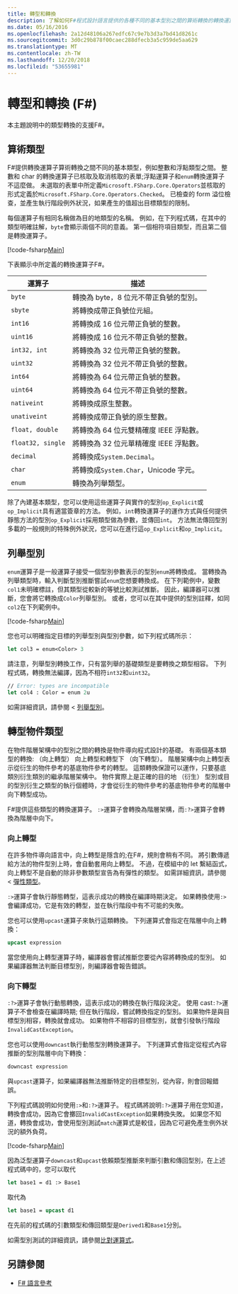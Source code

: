 ```yaml
---
title: 轉型和轉換
description: 了解如何F#程式設計語言提供的各種不同的基本型別之間的算術轉換的轉換運算子。
ms.date: 05/16/2016
ms.openlocfilehash: 2a12d48106a267edfc67c9e7b3d3a7bd41d8261c
ms.sourcegitcommit: 3d0c29b878f00caec288dfecb3a5c959de5aa629
ms.translationtype: MT
ms.contentlocale: zh-TW
ms.lasthandoff: 12/20/2018
ms.locfileid: "53655981"
---
```

# <a name="casting-and-conversions-f"></a>轉型和轉換 (F#)

本主題說明中的類型轉換的支援F#。

## <a name="arithmetic-types"></a>算術類型

F#提供轉換運算子算術轉換之間不同的基本類型，例如整數和浮點類型之間。 整數和 char 的轉換運算子已核取及取消核取的表單;浮點運算子和`enum`轉換運算子不這麼做。 未選取的表單中所定義`Microsoft.FSharp.Core.Operators`並核取的形式定義於`Microsoft.FSharp.Core.Operators.Checked`。 已檢查的 form 溢位檢查，並產生執行階段例外狀況，如果產生的值超出目標類型的限制。

每個運算子有相同名稱做為目的地類型的名稱。 例如，在下列程式碼，在其中的類型明確註解，`byte`會顯示兩個不同的意義。 第一個相符項目類型，而且第二個是轉換運算子。

[!code-fsharp[Main](../../../samples/snippets/fsharp/lang-ref-2/snippet4401.fs)]

下表顯示中所定義的轉換運算子F#。

|運算子|描述|
|--------|-----------|
|`byte`|轉換為 byte，8 位元不帶正負號的型別。|
|`sbyte`|將轉換成帶正負號位元組。|
|`int16`|將轉換成 16 位元帶正負號的整數。|
|`uint16`|將轉換成 16 位元不帶正負號的整數。|
|`int32, int`|將轉換為 32 位元帶正負號的整數。|
|`uint32`|將轉換為 32 位元不帶正負號的整數。|
|`int64`|將轉換為 64 位元帶正負號的整數。|
|`uint64`|將轉換為 64 位元不帶正負號的整數。|
|`nativeint`|將轉換成原生整數。|
|`unativeint`|將轉換成帶正負號的原生整數。|
|`float, double`|將轉換為 64 位元雙精確度 IEEE 浮點數。|
|`float32, single`|將轉換為 32 位元單精確度 IEEE 浮點數。|
|`decimal`|將轉換成`System.Decimal`。|
|`char`|將轉換成`System.Char`，Unicode 字元。|
|`enum`|轉換為列舉類型。|

除了內建基本類型，您可以使用這些運算子與實作的型別`op_Explicit`或`op_Implicit`具有適當簽章的方法。 例如，`int`轉換運算子的運作方式與任何提供靜態方法的型別`op_Explicit`採用類型做為參數，並傳回`int`。 方法無法傳回型別多載的一般規則的特殊例外狀況，您可以在進行這`op_Explicit`和`op_Implicit`。

## <a name="enumerated-types"></a>列舉型別

`enum`運算子是一般運算子接受一個型別參數表示的型別`enum`將轉換成。 當轉換為列舉類型時，輸入判斷型別推斷嘗試`enum`您想要轉換成。 在下列範例中，變數`col1`未明確標註，但其類型從較新的等號比較測試推斷。 因此，編譯器可以推斷，您會將它轉換成`Color`列舉型別。 或者，您可以在其中提供的型別註釋，如同`col2`在下列範例中。

[!code-fsharp[Main](../../../samples/snippets/fsharp/lang-ref-2/snippet4402.fs)]

您也可以明確指定目標的列舉型別與型別參數，如下列程式碼所示：

```fsharp
let col3 = enum<Color> 3
```

請注意，列舉型別轉換工作，只有當列舉的基礎類型是要轉換之類型相容。 下列程式碼，轉換無法編譯，因為不相符`int32`和`uint32`。

```fsharp
// Error: types are incompatible
let col4 : Color = enum 2u
```

如需詳細資訊，請參閱 <<c0> [ 列舉型別](enumerations.md)。

## <a name="casting-object-types"></a>轉型物件類型

在物件階層架構中的型別之間的轉換是物件導向程式設計的基礎。 有兩個基本類型的轉換: （向上轉型） 向上轉型和轉型下 （向下轉型）。 階層架構中向上轉型表示從衍生的物件參考的基底物件參考的轉型。 這類轉換保證可以運作，只要基底類別衍生類別的繼承階層架構中。 物件實際上是正確的目的地 （衍生） 型別或目的型別衍生之類型的執行個體時，才會從衍生的物件參考的基底物件參考的階層中向下轉型成功。

F#提供這些類型的轉換運算子。 `:>`運算子會轉換為階層架構，而`:?>`運算子會轉換為階層中向下。

### <a name="upcasting"></a>向上轉型

在許多物件導向語言中，向上轉型是隱含的;在F#，規則會稍有不同。 將引數傳遞給方法的物件型別上時，會自動套用向上轉型。 不過，在模組中的 let 繫結函式，向上轉型不是自動的除非參數類型宣告為有彈性的類型。 如需詳細資訊，請參閱 <<c0> [ 彈性類型](flexible-Types.md)。

`:>`運算子會執行靜態轉型，這表示成功的轉換在編譯時期決定。 如果轉換使用`:>`會編譯成功，它是有效的轉型，並在執行階段中有不可能的失敗。

您也可以使用`upcast`運算子來執行這類轉換。 下列運算式會指定在階層中向上轉換：

```fsharp
upcast expression
```

當您使用向上轉型運算子時，編譯器會嘗試推斷您要從內容將轉換成的型別。 如果編譯器無法判斷目標型別，則編譯器會報告錯誤。

### <a name="downcasting"></a>向下轉型

`:?>`運算子會執行動態轉換，這表示成功的轉換在執行階段決定。 使用 cast`:?>`運算子不會檢查在編譯時期; 但在執行階段，嘗試轉換指定的型別。 如果物件是與目標型別相容，轉換就會成功。 如果物件不相容的目標型別，就會引發執行階段`InvalidCastException`。

您也可以使用`downcast`執行動態型別轉換運算子。 下列運算式會指定從程式內容推斷的型別階層中向下轉換：

```fsharp
downcast expression
```

與`upcast`運算子，如果編譯器無法推斷特定的目標型別，從內容，則會回報錯誤。

下列程式碼說明如何使用`:>`和`:?>`運算子。 程式碼將說明`:?>`運算子用在您知道，轉換會成功，因為它會擲回`InvalidCastException`如果轉換失敗。 如果您不知道，轉換會成功，會使用型別測試`match`運算式是較佳，因為它可避免產生例外狀況的額外負荷。

[!code-fsharp[Main](../../../samples/snippets/fsharp/lang-ref-2/snippet4403.fs)]

因為泛型運算子`downcast`和`upcast`依賴類型推斷來判斷引數和傳回型別，在上述程式碼中的，您可以取代

```fsharp
let base1 = d1 :> Base1
```

取代為

```fsharp
let base1 = upcast d1
```

在先前的程式碼的引數類型和傳回類型是`Derived1`和`Base1`分別。

如需型別測試的詳細資訊，請參閱[比對運算式](match-Expressions.md)。

## <a name="see-also"></a>另請參閱

- [F# 語言參考](index.md)

